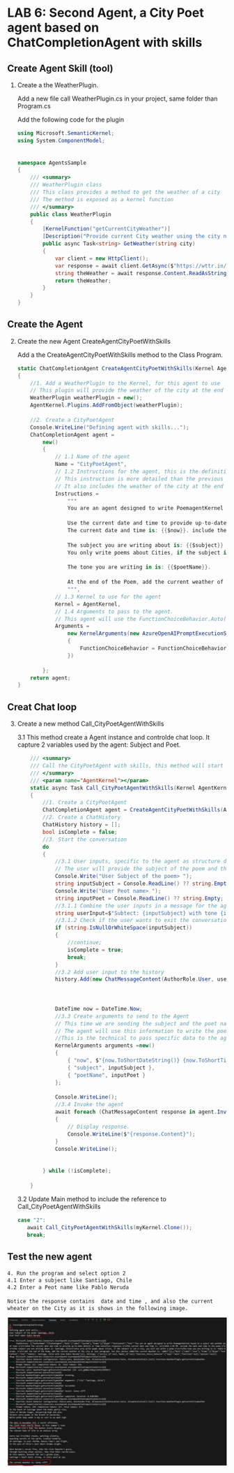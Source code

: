 # LAB 6: Second Agent, a City Poet agent based on ChatCompletionAgent with skills
## Create Agent Skill (tool)
1. Create a the WeatherPlugin.

    Add a new file call WeatherPlugin.cs in your project, same folder than Program.cs

    Add the following code for the plugin
    ```csharp
    using Microsoft.SemanticKernel;
    using System.ComponentModel;


    namespace AgentsSample
    {
        /// <summary>
        /// WeatherPlugin class
        /// This class provides a method to get the weather of a city
        /// The method is exposed as a kernel function
        /// </summary>
        public class WeatherPlugin 
        {
            [KernelFunction("getCurrentCityWeather")]
            [Description("Provide current City weather using the city name as key search.")]
            public async Task<string> GetWeather(string city)
            {
                var client = new HttpClient();
                var response = await client.GetAsync($"https://wttr.in/{city}?format=%C+%t");
                string theWeather = await response.Content.ReadAsStringAsync();
                return theWeather;
            }
        }
    }
    ```
## Create the Agent
2. Create the new Agent CreateAgentCityPoetWithSkills

    Add a the CreateAgentCityPoetWithSkills method to the Class Program.
    ```csharp
    static ChatCompletionAgent CreateAgentCityPoetWithSkills(Kernel AgentKernel)
    {
        //1. Add a WeatherPlugin to the Kernel, for this agent to use
        // This plugin will provide the weather of the city at the end of the poem.
        WeatherPlugin weatherPlugin = new();
        AgentKernel.Plugins.AddFromObject(weatherPlugin);

        //2. Create a CityPoetAgent
        Console.WriteLine("Defining agent with skills...");
        ChatCompletionAgent agent =
            new()
            {
                // 1.1 Name of the agent
                Name = "CityPoetAgent",
                // 1.2 Instructions for the agent, this is the definition of the agent behavior. Should be clear.
                // This instruction is more detailed than the previous one, it includes the subject and tone of the poem.
                // It also includes the weather of the city at the end of the poem. (This is a skill)
                Instructions =
                    """
                    You are an agent designed to write PoemagentKernel based on a suject and another poet tone.
                    
                    Use the current date and time to provide up-to-date details or time-sensitive responses.
                    The current date and time is: {{$now}}. include the date and time in the poem.

                    The subject you are writing about is: {{$subject}}
                    You only write poems about Cities, if the subject is not a city, you will not write a poem.

                    The tone you are writing in is: {{$poetName}}. 

                    At the end of the Poem, add the current weather of the city as last paragraph. Use this phrase 'The current Weather is: '
                    """,
                // 1.3 Kernel to use for the agent
                Kernel = AgentKernel,
                // 1.4 Arguments to pass to the agent. 
                // This agent will use the FunctionChoiceBehavior.Auto() to select the best function to use.
                Arguments =
                    new KernelArguments(new AzureOpenAIPromptExecutionSettings() 
                    { 
                        FunctionChoiceBehavior = FunctionChoiceBehavior.Auto() 
                    })
                    
            };
        return agent;
    }
    ```


## Creat Chat loop
3. Create a new method Call_CityPoetAgentWithSkills 

    3.1 This method create a Agent instance and controlde chat loop. It capture 2 variables used by the agent: Subject and Poet.

    ```csharp
        /// <summary>
        /// Call the CityPoetAgent with skills, this method will start a conversation with the agent
        /// </summary>
        /// <param name="AgentKernel"></param>
        static async Task Call_CityPoetAgentWithSkills(Kernel AgentKernel)
        {
            //1. Create a CityPoetAgent
            ChatCompletionAgent agent = CreateAgentCityPoetWithSkills(AgentKernel);
            //2. Create a ChatHistory
            ChatHistory history = [];
            bool isComplete = false;
            //3. Start the conversation
            do
            {
                //3.1 User inputs, specific to the agent as structure data to be pass as arguments.
                // The user will provide the subject of the poem and the poet name to apply the tone.
                Console.Write("User Subject of the poem> ");
                string inputSubject = Console.ReadLine() ?? string.Empty;
                Console.Write("User Peot name> ");
                string inputPoet = Console.ReadLine() ?? string.Empty;
                //3.1.1 Combine the user inputs in a message for the agent
                string userInput=$"Subtect: {inputSubject} with tone {inputPoet}";
                //3.1.2 Check if the user wants to exit the conversation
                if (string.IsNullOrWhiteSpace(inputSubject))
                {
                    //continue;
                    isComplete = true;
                    break;
                }
                //3.2 Add user input to the history
                history.Add(new ChatMessageContent(AuthorRole.User, userInput));

            
                
                DateTime now = DateTime.Now;
                //3.3 Create arguments to send to the Agent
                // This time we are sending the subject and the poet name to the agent.
                // The agent will use this information to write the poem.
                //This is the technical to pass specific data to the agent.
                KernelArguments arguments =new()
                {
                    { "now", $"{now.ToShortDateString()} {now.ToShortTimeString()}" },
                    { "subject", inputSubject },
                    { "poetName", inputPoet }
                };
                
                Console.WriteLine();
                //3.4 Invoke the agent
                await foreach (ChatMessageContent response in agent.InvokeAsync(history, arguments))
                {
                    // Display response.
                    Console.WriteLine($"{response.Content}");
                }
                Console.WriteLine();


            } while (!isComplete);
            
        }
    ```

    3.2 Update Main method to include the reference to Call_CityPoetAgentWithSkills

     ```csharp
    case "2":
        await Call_CityPoetAgentWithSkills(myKernel.Clone());
        break;
     ```
## Test the new agent
    4. Run the program and select option 2
    4.1 Enter a subject like Santiago, Chile 
    4.2 Enter a Peot name like Pablo Neruda

    Notice the response contains  date and time , and also the current wheater on the City as it is shows in the following image.

![Outcome](.\assets\three.png) 